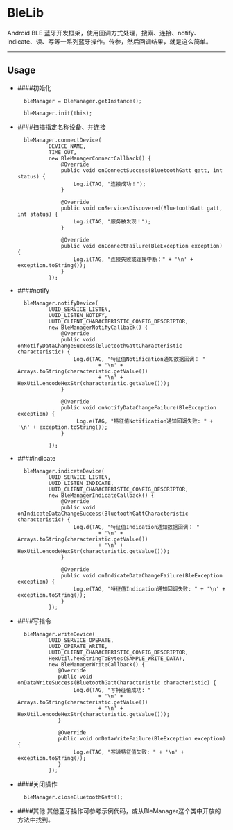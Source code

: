 # BleLib
Android BLE 蓝牙开发框架，使用回调方式处理，搜索、连接、notify、indicate、读、写等一系列蓝牙操作。传参，然后回调结果，就是这么简单。

***

## Usage

- ####初始化

        bleManager = BleManager.getInstance();

        bleManager.init(this);

- ####扫描指定名称设备、并连接

        bleManager.connectDevice(
                DEVICE_NAME,
                TIME_OUT,
                new BleManagerConnectCallback() {
                    @Override
                    public void onConnectSuccess(BluetoothGatt gatt, int status) {
                        Log.i(TAG, "连接成功！");
                    }

                    @Override
                    public void onServicesDiscovered(BluetoothGatt gatt, int status) {
                        Log.i(TAG, "服务被发现！");
                    }

                    @Override
                    public void onConnectFailure(BleException exception) {
                        Log.i(TAG, "连接失败或连接中断：" + '\n' + exception.toString());
                    }
                });

- ####notify

        bleManager.notifyDevice(
                UUID_SERVICE_LISTEN,
                UUID_LISTEN_NOTIFY,
                UUID_CLIENT_CHARACTERISTIC_CONFIG_DESCRIPTOR,
                new BleManagerNotifyCallback() {
                    @Override
                    public void onNotifyDataChangeSuccess(BluetoothGattCharacteristic characteristic) {
                        Log.d(TAG, "特征值Notification通知数据回调： "
                                + '\n' + Arrays.toString(characteristic.getValue())
                                + '\n' + HexUtil.encodeHexStr(characteristic.getValue()));
                    }

                    @Override
                    public void onNotifyDataChangeFailure(BleException exception) {
                         Log.e(TAG, "特征值Notification通知回调失败: " + '\n' + exception.toString());
                    }

                });

- ####indicate

        bleManager.indicateDevice(
                UUID_SERVICE_LISTEN,
                UUID_LISTEN_INDICATE,
                UUID_CLIENT_CHARACTERISTIC_CONFIG_DESCRIPTOR,
                new BleManagerIndicateCallback() {
                    @Override
                    public void onIndicateDataChangeSuccess(BluetoothGattCharacteristic characteristic) {
                        Log.d(TAG, "特征值Indication通知数据回调： "
                                + '\n' + Arrays.toString(characteristic.getValue())
                                + '\n' + HexUtil.encodeHexStr(characteristic.getValue()));
                    }

                    @Override
                    public void onIndicateDataChangeFailure(BleException exception) {
                        Log.e(TAG, "特征值Indication通知回调失败: " + '\n' + exception.toString());
                    }
                });

- ####写指令

        bleManager.writeDevice(
                UUID_SERVICE_OPERATE,
                UUID_OPERATE_WRITE,
                UUID_CLIENT_CHARACTERISTIC_CONFIG_DESCRIPTOR,
                HexUtil.hexStringToBytes(SAMPLE_WRITE_DATA),
                new BleManagerWriteCallback() {
                   @Override
                   public void onDataWriteSuccess(BluetoothGattCharacteristic characteristic) {
                        Log.d(TAG, "写特征值成功: "
                                + '\n' + Arrays.toString(characteristic.getValue())
                                + '\n' + HexUtil.encodeHexStr(characteristic.getValue()));
                   }

                   @Override
                   public void onDataWriteFailure(BleException exception) {
                        Log.e(TAG, "写读特征值失败: " + '\n' + exception.toString());
                   }
                });

- ####关闭操作

        bleManager.closeBluetoothGatt();

- ####其他
    其他蓝牙操作可参考示例代码，或从BleManager这个类中开放的方法中找到。

